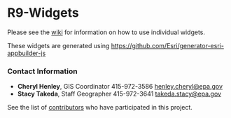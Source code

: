 # R9-Widgets

Please see the [wiki](../../wiki) for information on how to use individual widgets. 

These widgets are generated using https://github.com/Esri/generator-esri-appbuilder-js
 
 

### Contact Information

* **Cheryl Henley**, GIS Coordinator 415-972-3586 henley.cheryl@epa.gov
* **Stacy Takeda**, Staff Geographer 415-972-3641 takeda.stacy@epa.gov

See the list of [contributors](https://github.com/USEPA/R9-Widgets/contributors) who have participated in this project.
